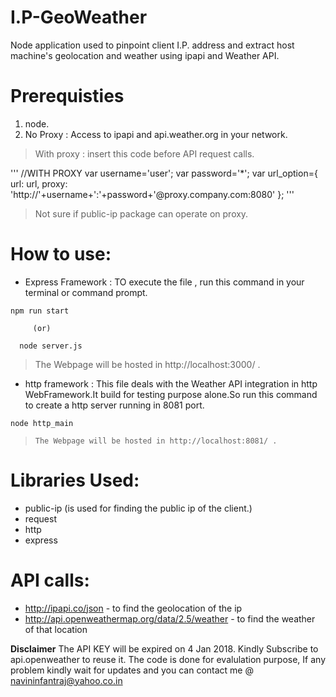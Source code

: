 # I.P-GeoWeather
Node application used to  pinpoint client I.P. address and extract host machine's geolocation and weather using ipapi and Weather API. 


# Prerequisties
1. node.
2. No Proxy : Access to ipapi and api.weather.org in your network.
  > With proxy : insert this code before API request calls. 
  
'''
//WITH PROXY
var username='user';
var password='*';
 var url_option={
   url: url,
   proxy: 'http://'+username+':'+password+'@proxy.company.com:8080'
 };
'''

> Not sure if public-ip package can operate on proxy.

# How to use:
 * Express Framework : TO execute the file , run this command in your terminal or command prompt.
 
 ``` 
 npm run start  
     
      (or)
      
   node server.js
   ```
      
 > The Webpage will be hosted in http://localhost:3000/ .
 
  * http framework : This file deals with the Weather API integration in http WebFramework.It build for testing purpose alone.So run this command to create a http server running in 8081 port.     
          
  ```
  node http_main
  ```
      
   >     The Webpage will be hosted in http://localhost:8081/ .
  
 
  

 
 
# Libraries Used:
* public-ip (is used for finding the public ip of the client.)
* request
* http
* express

# API calls:
* http://ipapi.co/json - to find the geolocation of the ip
* http://api.openweathermap.org/data/2.5/weather - to find the weather of that location

**Disclaimer**
   The API KEY will be expired on 4 Jan 2018. Kindly Subscribe to api.openweather to reuse it. The code is done for evalulation purpose, If any problem kindly wait for updates and you can contact me @ navininfantraj@yahoo.co.in
